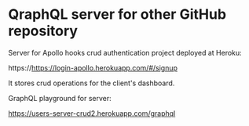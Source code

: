 # QraphQL server for other GitHub repository

Server for Apollo hooks crud authentication project deployed at Heroku:

https://https://login-apollo.herokuapp.com/#/signup

It stores crud operations for the client's dashboard.

GraphQL playground for server:

https://users-server-crud2.herokuapp.com/graphql
